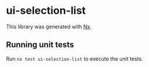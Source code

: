 # ui-selection-list

This library was generated with [Nx](https://nx.dev).


## Running unit tests

Run `nx test ui-selection-list` to execute the unit tests.


